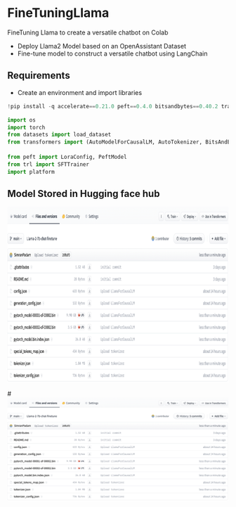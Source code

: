 # FineTuningLlama
FineTuning Llama to create a versatile chatbot on Colab

- Deploy Llama2 Model based on an OpenAssistant Dataset
- Fine-tune model to construct a versatile chatbot using LangChain

## Requirements 

- Create an environment and import libraries
```python
!pip install -q accelerate==0.21.0 peft==0.4.0 bitsandbytes==0.40.2 transformers==4.31.0 trl==0.4.7
```

```python
import os
import torch
from datasets import load_dataset
from transformers import (AutoModelForCausalLM, AutoTokenizer, BitsAndBytesConfig, HfArgumentParser, TrainingArguments, pipeline, logging)

from peft import LoraConfig, PeftModel
from trl import SFTTrainer
import platform
```

## Model Stored in Hugging face hub

<img src="https://github.com/simran-padam/FineTuningLlama/blob/main/images/huggingface-model.png" width="800" height="400" />

#![image](https://github.com/simran-padam/FineTuningLlama/blob/main/images/huggingface-model.png)



